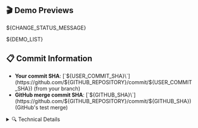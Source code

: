 ## 🎬 Demo Previews

${CHANGE_STATUS_MESSAGE}

${DEMO_LIST}

## 📋 Commit Information

- **Your commit SHA**: [\`${USER_COMMIT_SHA}\`](https://github.com/${GITHUB_REPOSITORY}/commit/${USER_COMMIT_SHA}) (from your branch)
- **GitHub merge commit SHA**: [\`${GITHUB_SHA}\`](https://github.com/${GITHUB_REPOSITORY}/commit/${GITHUB_SHA}) (GitHub's test merge)

<details>
<summary>🔍 Technical Details</summary>

The demos were generated from your branch commit [\`${USER_COMMIT_SHA}\`](https://github.com/${GITHUB_REPOSITORY}/commit/${USER_COMMIT_SHA}) using:

- All demo tapes: [\`demos/\`](https://github.com/${GITHUB_REPOSITORY}/tree/${USER_COMMIT_SHA}/demos)
- Docker image: Built from [\`demos/Dockerfile\`](https://github.com/${GITHUB_REPOSITORY}/blob/${USER_COMMIT_SHA}/demos/Dockerfile)
- Merge Commit: [\`${GITHUB_SHA}\`](https://github.com/${GITHUB_REPOSITORY}/commit/${GITHUB_SHA})

</details>

